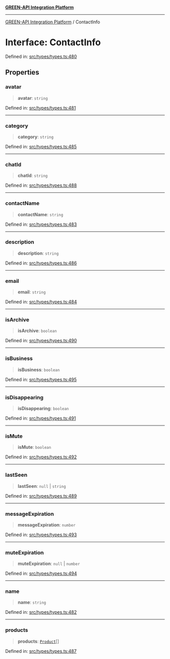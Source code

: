 [**GREEN-API Integration Platform**](../README.md)

***

[GREEN-API Integration Platform](../globals.md) / ContactInfo

# Interface: ContactInfo

Defined in: [src/types/types.ts:480](https://github.com/green-api/greenapi-integration/blob/0c6468d26acd573ad1def9f01a1af819fb76eb31/src/types/types.ts#L480)

## Properties

### avatar

> **avatar**: `string`

Defined in: [src/types/types.ts:481](https://github.com/green-api/greenapi-integration/blob/0c6468d26acd573ad1def9f01a1af819fb76eb31/src/types/types.ts#L481)

***

### category

> **category**: `string`

Defined in: [src/types/types.ts:485](https://github.com/green-api/greenapi-integration/blob/0c6468d26acd573ad1def9f01a1af819fb76eb31/src/types/types.ts#L485)

***

### chatId

> **chatId**: `string`

Defined in: [src/types/types.ts:488](https://github.com/green-api/greenapi-integration/blob/0c6468d26acd573ad1def9f01a1af819fb76eb31/src/types/types.ts#L488)

***

### contactName

> **contactName**: `string`

Defined in: [src/types/types.ts:483](https://github.com/green-api/greenapi-integration/blob/0c6468d26acd573ad1def9f01a1af819fb76eb31/src/types/types.ts#L483)

***

### description

> **description**: `string`

Defined in: [src/types/types.ts:486](https://github.com/green-api/greenapi-integration/blob/0c6468d26acd573ad1def9f01a1af819fb76eb31/src/types/types.ts#L486)

***

### email

> **email**: `string`

Defined in: [src/types/types.ts:484](https://github.com/green-api/greenapi-integration/blob/0c6468d26acd573ad1def9f01a1af819fb76eb31/src/types/types.ts#L484)

***

### isArchive

> **isArchive**: `boolean`

Defined in: [src/types/types.ts:490](https://github.com/green-api/greenapi-integration/blob/0c6468d26acd573ad1def9f01a1af819fb76eb31/src/types/types.ts#L490)

***

### isBusiness

> **isBusiness**: `boolean`

Defined in: [src/types/types.ts:495](https://github.com/green-api/greenapi-integration/blob/0c6468d26acd573ad1def9f01a1af819fb76eb31/src/types/types.ts#L495)

***

### isDisappearing

> **isDisappearing**: `boolean`

Defined in: [src/types/types.ts:491](https://github.com/green-api/greenapi-integration/blob/0c6468d26acd573ad1def9f01a1af819fb76eb31/src/types/types.ts#L491)

***

### isMute

> **isMute**: `boolean`

Defined in: [src/types/types.ts:492](https://github.com/green-api/greenapi-integration/blob/0c6468d26acd573ad1def9f01a1af819fb76eb31/src/types/types.ts#L492)

***

### lastSeen

> **lastSeen**: `null` \| `string`

Defined in: [src/types/types.ts:489](https://github.com/green-api/greenapi-integration/blob/0c6468d26acd573ad1def9f01a1af819fb76eb31/src/types/types.ts#L489)

***

### messageExpiration

> **messageExpiration**: `number`

Defined in: [src/types/types.ts:493](https://github.com/green-api/greenapi-integration/blob/0c6468d26acd573ad1def9f01a1af819fb76eb31/src/types/types.ts#L493)

***

### muteExpiration

> **muteExpiration**: `null` \| `number`

Defined in: [src/types/types.ts:494](https://github.com/green-api/greenapi-integration/blob/0c6468d26acd573ad1def9f01a1af819fb76eb31/src/types/types.ts#L494)

***

### name

> **name**: `string`

Defined in: [src/types/types.ts:482](https://github.com/green-api/greenapi-integration/blob/0c6468d26acd573ad1def9f01a1af819fb76eb31/src/types/types.ts#L482)

***

### products

> **products**: [`Product`](Product.md)[]

Defined in: [src/types/types.ts:487](https://github.com/green-api/greenapi-integration/blob/0c6468d26acd573ad1def9f01a1af819fb76eb31/src/types/types.ts#L487)
